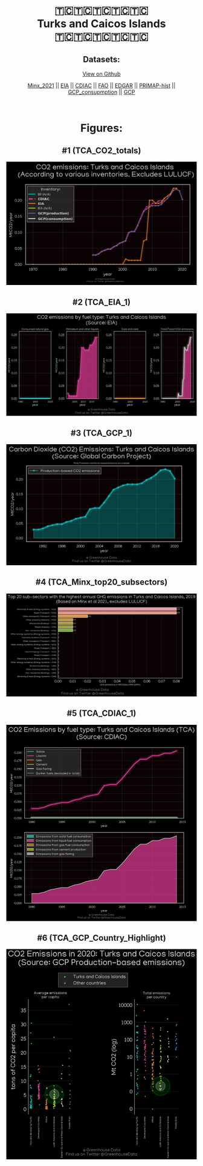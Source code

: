 
<center>
<h1 align="center">
🇹🇨🇹🇨🇹🇨🇹🇨🇹🇨
<br>
Turks and Caicos Islands
<br>
🇹🇨🇹🇨🇹🇨🇹🇨🇹🇨
</h1>
<h2>Datasets:</h2>
<p><a href="https://github.com/dquintani/GreenhouseData/tree/master/country_data/TCA_Turks and Caicos Islands/data">View on Github</a>
<br></p><p><a href="data/TCA_Minx_2021.csv">Minx_2021</a> || <a href="data/TCA_EIA.csv">EIA</a> || <a href="data/TCA_CDIAC.csv">CDIAC</a> || <a href="data/TCA_FAO.csv">FAO</a> || <a href="data/TCA_EDGAR.csv">EDGAR</a> || <a href="data/TCA_PRIMAP-hist.csv">PRIMAP-hist</a> || <a href="data/TCA_GCP_consupmption.csv">GCP_consupmption</a> || <a href="data/TCA_GCP.csv">GCP</a></p><p><br></p>
<h1>Figures:</h1><h2>#1 (TCA_CO2_totals)</h2>
<p><img alt="" src="figures/TCA_CO2_totals.png" /></p><h2>#2 (TCA_EIA_1)</h2>
<p><img alt="" src="figures/TCA_EIA_1.png" /></p><h2>#3 (TCA_GCP_1)</h2>
<p><img alt="" src="figures/TCA_GCP_1.png" /></p><h2>#4 (TCA_Minx_top20_subsectors)</h2>
<p><img alt="" src="figures/TCA_Minx_top20_subsectors.png" /></p><h2>#5 (TCA_CDIAC_1)</h2>
<p><img alt="" src="figures/TCA_CDIAC_1.png" /></p><h2>#6 (TCA_GCP_Country_Highlight)</h2>
<p><img alt="" src="figures/TCA_GCP_Country_Highlight.png" /></p>